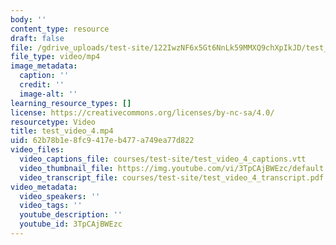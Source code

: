 ```yaml
---
body: ''
content_type: resource
draft: false
file: /gdrive_uploads/test-site/122IwzNF6x5Gt6NnLk59MMXQ9chXpIkJD/test_video_4.mp4
file_type: video/mp4
image_metadata:
  caption: ''
  credit: ''
  image-alt: ''
learning_resource_types: []
license: https://creativecommons.org/licenses/by-nc-sa/4.0/
resourcetype: Video
title: test_video_4.mp4
uid: 62b78b1e-8fc9-417e-b477-a749ea77d822
video_files:
  video_captions_file: courses/test-site/test_video_4_captions.vtt
  video_thumbnail_file: https://img.youtube.com/vi/3TpCAjBWEzc/default.jpg
  video_transcript_file: courses/test-site/test_video_4_transcript.pdf
video_metadata:
  video_speakers: ''
  video_tags: ''
  youtube_description: ''
  youtube_id: 3TpCAjBWEzc
---
```

